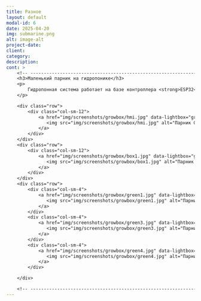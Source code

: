 ```yaml
---
title: Разное
layout: default
modal-id: 6
date: 2025-04-20
img: submarine.png
alt: image-alt
project-date: 
client: 
category: 
description: 
cont: >
    <!-- ----------------------------------------------------------------------------- -->
    <h3>Маленький парник на гидропонике</h3>
    <p>
        Гидропонная система работает на базе контроллера <strong>ESP32</strong> с прошивкой <strong>Tasmota</strong> и визуализацией в <strong>Grafana</strong>. Климат поддерживается вентилятором по влажности и температуре, полив и освещение включается по заданному графику.
    </p>

    <div class="row">
        <div class="col-sm-12">
            <a href="img/screenshots/growbox/hmi.jpg" data-lightbox="growbox" data-title="Парник Grafana">
               <img src="img/screenshots/growbox/hmi.jpg" alt="Парник Grafana" class="img-responsive">
            </a>
        </div>
    </div>
    <div class="row">
        <div class="col-sm-12">
            <a href="img/screenshots/growbox/box1.jpg" data-lightbox="growbox" data-title="Парник Щит управления">
               <img src="img/screenshots/growbox/box1.jpg" alt="Парник Щит управления" class="img-responsive">
            </a>
        </div>
    </div>
    <div class="row">
        <div class="col-sm-4">
            <a href="img/screenshots/growbox/green1.jpg" data-lightbox="growbox" data-title="Парник Щит управления">
               <img src="img/screenshots/growbox/green1.jpg" alt="Парник Щит управления" class="img-responsive">
            </a>
        </div>
        <div class="col-sm-4">
            <a href="img/screenshots/growbox/green3.jpg" data-lightbox="growbox" data-title="Парник Зелень">
               <img src="img/screenshots/growbox/green3.jpg" alt="Парник Зелень" class="img-responsive">
            </a>
        </div>
        <div class="col-sm-4">
            <a href="img/screenshots/growbox/green4.jpg" data-lightbox="growbox" data-title="Парник Зелень">
               <img src="img/screenshots/growbox/green4.jpg" alt="Парник Зелень" class="img-responsive">
            </a>
        </div>

    </div>

    <!-- ----------------------------------------------------------------------------- -->
---
```

